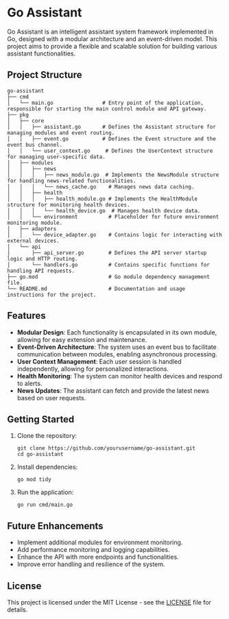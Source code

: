 # Go Assistant

Go Assistant is an intelligent assistant system framework implemented in Go, designed with a modular architecture and an event-driven model. This project aims to provide a flexible and scalable solution for building various assistant functionalities.

## Project Structure

```
go-assistant
├── cmd
│   └── main.go                # Entry point of the application, responsible for starting the main control module and API gateway.
├── pkg
│   ├── core
│   │   ├── assistant.go       # Defines the Assistant structure for managing modules and event routing.
│   │   ├── event.go           # Defines the Event structure and the event bus channel.
│   │   └── user_context.go     # Defines the UserContext structure for managing user-specific data.
│   ├── modules
│   │   ├── news
│   │   │   ├── news_module.go  # Implements the NewsModule structure for handling news-related functionalities.
│   │   │   └── news_cache.go    # Manages news data caching.
│   │   ├── health
│   │   │   ├── health_module.go # Implements the HealthModule structure for monitoring health devices.
│   │   │   └── health_device.go  # Manages health device data.
│   │   └── environment          # Placeholder for future environment monitoring module.
│   ├── adapters
│   │   └── device_adapter.go    # Contains logic for interacting with external devices.
│   └── api
│       ├── api_server.go        # Defines the API server startup logic and HTTP routing.
│       └── handlers.go          # Contains specific functions for handling API requests.
├── go.mod                       # Go module dependency management file.
└── README.md                    # Documentation and usage instructions for the project.
```

## Features

- **Modular Design**: Each functionality is encapsulated in its own module, allowing for easy extension and maintenance.
- **Event-Driven Architecture**: The system uses an event bus to facilitate communication between modules, enabling asynchronous processing.
- **User Context Management**: Each user session is handled independently, allowing for personalized interactions.
- **Health Monitoring**: The system can monitor health devices and respond to alerts.
- **News Updates**: The assistant can fetch and provide the latest news based on user requests.

## Getting Started

1. Clone the repository:
   ```
   git clone https://github.com/yourusername/go-assistant.git
   cd go-assistant
   ```

2. Install dependencies:
   ```
   go mod tidy
   ```

3. Run the application:
   ```
   go run cmd/main.go
   ```

## Future Enhancements

- Implement additional modules for environment monitoring.
- Add performance monitoring and logging capabilities.
- Enhance the API with more endpoints and functionalities.
- Improve error handling and resilience of the system.

## License

This project is licensed under the MIT License - see the [LICENSE](LICENSE) file for details.